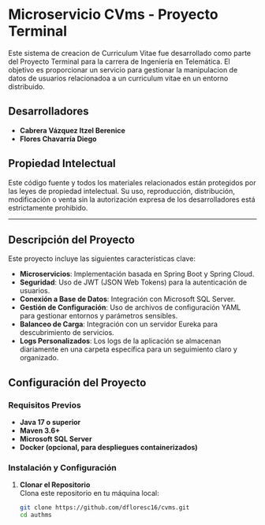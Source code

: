# Microservicio CVms - Proyecto Terminal

Este sistema de creacion de Curriculum Vitae fue desarrollado como parte del Proyecto Terminal para la carrera de Ingeniería en Telemática. El objetivo es proporcionar un servicio 
para gestionar la manipulacion de datos de usuarios relacionadoa a un curriculum vitae en un entorno distribuido.

## Desarrolladores

- **Cabrera Vázquez Itzel Berenice**
- **Flores Chavarría Diego**

## Propiedad Intelectual

Este código fuente y todos los materiales relacionados están protegidos por las leyes de propiedad intelectual. Su uso, reproducción, distribución, modificación o venta sin la autorización expresa de los desarrolladores está estrictamente prohibido.

---

## Descripción del Proyecto

Este proyecto incluye las siguientes características clave:

- **Microservicios**: Implementación basada en Spring Boot y Spring Cloud.
- **Seguridad**: Uso de JWT (JSON Web Tokens) para la autenticación de usuarios.
- **Conexión a Base de Datos**: Integración con Microsoft SQL Server.
- **Gestión de Configuración**: Uso de archivos de configuración YAML para gestionar entornos y parámetros sensibles.
- **Balanceo de Carga**: Integración con un servidor Eureka para descubrimiento de servicios.
- **Logs Personalizados**: Los logs de la aplicación se almacenan diariamente en una carpeta específica para un seguimiento claro y organizado.

## Configuración del Proyecto

### Requisitos Previos

- **Java 17 o superior**
- **Maven 3.6+**
- **Microsoft SQL Server**
- **Docker (opcional, para despliegues containerizados)**

### Instalación y Configuración

1. **Clonar el Repositorio**  
   Clona este repositorio en tu máquina local:
   ```bash
   git clone https://github.com/dfloresc16/cvms.git
   cd authms

